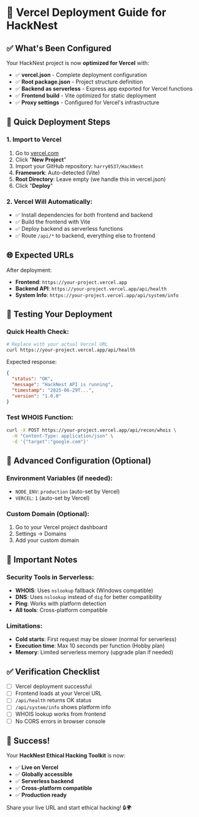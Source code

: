 # 🚀 Vercel Deployment Guide for HackNest

## ✅ What's Been Configured

Your HackNest project is now **optimized for Vercel** with:
- ✅ **vercel.json** - Complete deployment configuration
- ✅ **Root package.json** - Project structure definition  
- ✅ **Backend as serverless** - Express app exported for Vercel functions
- ✅ **Frontend build** - Vite optimized for static deployment
- ✅ **Proxy settings** - Configured for Vercel's infrastructure

## 🎯 Quick Deployment Steps

### 1. **Import to Vercel**
1. Go to [vercel.com](https://vercel.com/)
2. Click "**New Project**"
3. Import your GitHub repository: `harry0537/HackNest`
4. **Framework**: Auto-detected (Vite)
5. **Root Directory**: Leave empty (we handle this in vercel.json)
6. Click "**Deploy**"

### 2. **Vercel Will Automatically:**
- ✅ Install dependencies for both frontend and backend
- ✅ Build the frontend with Vite
- ✅ Deploy backend as serverless functions
- ✅ Route `/api/*` to backend, everything else to frontend

## 🌐 Expected URLs

After deployment:
- **Frontend**: `https://your-project.vercel.app`
- **Backend API**: `https://your-project.vercel.app/api/health`
- **System Info**: `https://your-project.vercel.app/api/system/info`

## 🧪 Testing Your Deployment

### Quick Health Check:
```bash
# Replace with your actual Vercel URL
curl https://your-project.vercel.app/api/health
```

Expected response:
```json
{
  "status": "OK",
  "message": "HackNest API is running",
  "timestamp": "2025-06-29T...",
  "version": "1.0.0"
}
```

### Test WHOIS Function:
```bash
curl -X POST https://your-project.vercel.app/api/recon/whois \
  -H "Content-Type: application/json" \
  -d '{"target":"google.com"}'
```

## 🔧 Advanced Configuration (Optional)

### Environment Variables (if needed):
- `NODE_ENV`: `production` (auto-set by Vercel)
- `VERCEL`: `1` (auto-set by Vercel)

### Custom Domain (Optional):
1. Go to your Vercel project dashboard
2. Settings → Domains
3. Add your custom domain

## 🚨 Important Notes

### Security Tools in Serverless:
- **WHOIS**: Uses `nslookup` fallback (Windows compatible)
- **DNS**: Uses `nslookup` instead of `dig` for better compatibility
- **Ping**: Works with platform detection
- **All tools**: Cross-platform compatible

### Limitations:
- **Cold starts**: First request may be slower (normal for serverless)
- **Execution time**: Max 10 seconds per function (Hobby plan)
- **Memory**: Limited serverless memory (upgrade plan if needed)

## ✅ Verification Checklist

- [ ] Vercel deployment successful
- [ ] Frontend loads at your Vercel URL
- [ ] `/api/health` returns OK status
- [ ] `/api/system/info` shows platform info
- [ ] WHOIS lookup works from frontend
- [ ] No CORS errors in browser console

## 🎉 Success!

Your **HackNest Ethical Hacking Toolkit** is now:
- ✅ **Live on Vercel**
- ✅ **Globally accessible**
- ✅ **Serverless backend**
- ✅ **Cross-platform compatible**
- ✅ **Production ready**

Share your live URL and start ethical hacking! 🔒🌍 